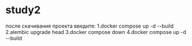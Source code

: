 # study2
после скачивания проекта введите:
1.docker compose up -d --build
2.alembic upgrade head
3.docker compose down
4.docker compose up -d --build
